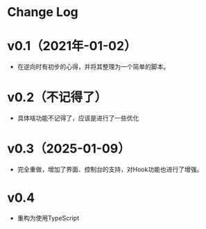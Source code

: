 # Change Log 

# v0.1（2021年-01-02）
- 在逆向时有初步的心得，并将其整理为一个简单的脚本。

# v0.2（不记得了）
- 具体啥功能不记得了，应该是进行了一些优化

# v0.3（2025-01-09）
- 完全重做，增加了界面、控制台的支持，对Hook功能也进行了增强。

# v0.4 
- 重构为使用TypeScript






